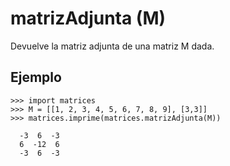 # matrizAdjunta (M) #

Devuelve la matriz adjunta de una matriz M dada.

## Ejemplo ##
```
>>> import matrices
>>> M = [[1, 2, 3, 4, 5, 6, 7, 8, 9], [3,3]]
>>> matrices.imprime(matrices.matrizAdjunta(M))

  -3  6  -3
  6  -12  6
  -3  6  -3
```